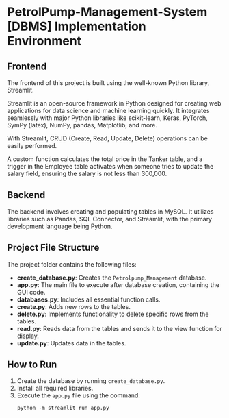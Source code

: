 # PetrolPump-Management-System [DBMS] Implementation Environment

## Frontend

The frontend of this project is built using the well-known Python library, Streamlit.

Streamlit is an open-source framework in Python designed for creating web applications for data science and machine learning quickly. It integrates seamlessly with major Python libraries like scikit-learn, Keras, PyTorch, SymPy (latex), NumPy, pandas, Matplotlib, and more.

With Streamlit, CRUD (Create, Read, Update, Delete) operations can be easily performed.

A custom function calculates the total price in the Tanker table, and a trigger in the Employee table activates when someone tries to update the salary field, ensuring the salary is not less than 300,000.

## Backend

The backend involves creating and populating tables in MySQL. It utilizes libraries such as Pandas, SQL Connector, and Streamlit, with the primary development language being Python.

## Project File Structure

The project folder contains the following files:

- **create_database.py**: Creates the `Petrolpump_Management` database.
- **app.py**: The main file to execute after database creation, containing the GUI code.
- **databases.py**: Includes all essential function calls.
- **create.py**: Adds new rows to the tables.
- **delete.py**: Implements functionality to delete specific rows from the tables.
- **read.py**: Reads data from the tables and sends it to the view function for display.
- **update.py**: Updates data in the tables.

## How to Run

1. Create the database by running `create_database.py`.
2. Install all required libraries.
3. Execute the `app.py` file using the command:
   ```
   python -m streamlit run app.py
   ```
